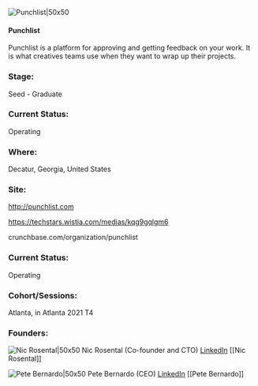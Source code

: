 

![Punchlist|50x50](https://apimg.techstars.com/connect/images/image_files/60d33c718e797900075a9f3e/original/cropped-punchlist-logo-300x300.png)

#### Punchlist
Punchlist is a platform for approving and getting feedback on your work. It is what creatives teams use when they want to wrap up their projects.

### Stage: 
Seed - Graduate 

### Current Status: 
Operating

### Where:
Decatur, Georgia, United States

### Site:
http://punchlist.com

https://techstars.wistia.com/medias/kqg9gqlgm6

crunchbase.com/organization/punchlist

### Current Status: 
Operating

### Cohort/Sessions: 
Atlanta, in Atlanta 2021 T4

### Founders: 

![Nic Rosental|50x50](https://apimg.techstars.com/connect/images/image_files/6151cb3c9ae9da3e1279796d/original/headshot-2021.jpg) Nic Rosental (Co-founder and CTO) [LinkedIn](https://linkedin.com/in/rosental) [[Nic Rosental]]

![Pete Bernardo|50x50](https://apimg.techstars.com/connect/images/image_files/60d35c0c8e797900075a9f3f/original/LBP_6081.jpg) Pete Bernardo (CEO) [LinkedIn](https://linkedin.com/in/petebernardo) [[Pete Bernardo]]


